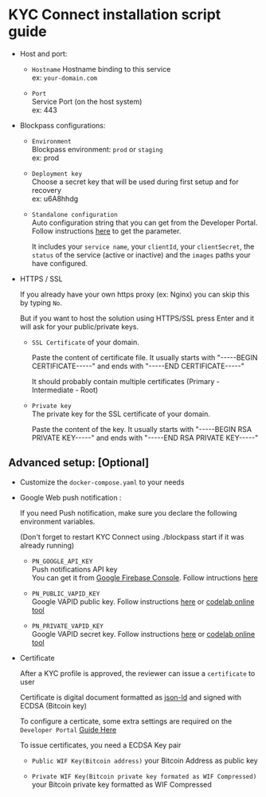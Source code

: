# KYC Connect installation script guide

- Host and port:

  - `Hostname`
    Hostname binding to this service  
    ex: `your-domain.com`

  - `Port`  
    Service Port (on the host system)  
    ex: 443

- Blockpass configurations:

  - `Environment`  
    Blockpass environment: `prod` or `staging`  
    ex: prod

  - `Deployment key`  
    Choose a secret key that will be used during first setup and for recovery  
    ex: u6A8hhdg

  - `Standalone configuration`  
    Auto configuration string that you can get from the Developer Portal.  
    Follow instructions [here](./kyc-config.md) to get the parameter.

    It includes your `service name`, your `clientId`, your `clientSecret`, the `status` of the service (active or inactive) and the `images` paths your have configured.

- HTTPS / SSL

  If you already have your own https proxy (ex: Nginx) you can skip this by typing `No`.

  But if you want to host the solution using HTTPS/SSL press Enter and it will ask for your public/private keys.

  - `SSL Certificate` of your domain.

    Paste the content of certificate file. It usually starts with "-----BEGIN CERTIFICATE-----" and ends with "-----END CERTIFICATE-----"

    It should probably contain multiple certificates (Primary - Intermediate - Root)

  - `Private key`  
    The private key for the SSL certificate of your domain.

    Paste the content of the key. It usually starts with "-----BEGIN RSA PRIVATE KEY-----" and ends with "-----END RSA PRIVATE KEY-----"

## Advanced setup: [Optional]

- Customize the `docker-compose.yaml` to your needs

- Google Web push notification :

  If you need Push notification, make sure you declare the following environment variables.

  (Don't forget to restart KYC Connect using ./blockpass start if it was already running)

  - `PN_GOOGLE_API_KEY`  
    Push notifications API key  
    You can get it from [Google Firebase Console](https://console.firebase.google.com). Follow intructions [here](https://developer.clevertap.com/docs/find-your-fcm-sender-id-fcm-server-api-key#)

  - `PN_PUBLIC_VAPID_KEY`  
    Google VAPID public key. Follow instructions [here](https://developers.google.com/web/ilt/pwa/introduction-to-push-notifications#using_vapid) or [codelab online tool](https://web-push-codelab.glitch.me/)

  - `PN_PRIVATE_VAPID_KEY`  
    Google VAPID secret key. Follow instructions [here](https://developers.google.com/web/ilt/pwa/introduction-to-push-notifications#using_vapid) or [codelab online tool](https://web-push-codelab.glitch.me/)

- Certificate

  After a KYC profile is approved, the reviewer can issue a `certificate` to user

  Certificate is digital document formatted as [json-ld](https://w3c-dvcg.github.io/ld-signatures/) and signed with ECDSA (Bitcoin key)

  To configure a certicate, some extra settings are required on the `Developer Portal` [Guide Here](./certificate.md)

  To issue certificates, you need a ECDSA Key pair

  - `Public WIF Key(Bitcoin address)` your Bitcoin Address as public key

  - `Private WIF Key(Bitcoin private key formated as WIF Compressed)` your Bitcoin private key formatted as WIF Compressed

